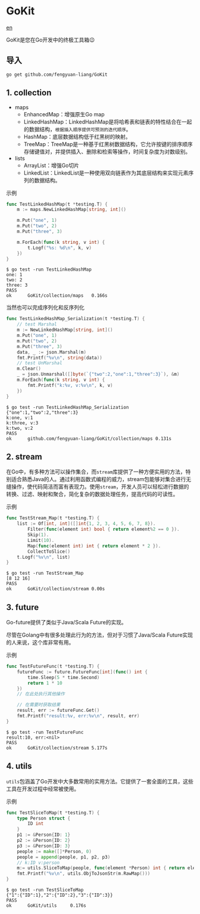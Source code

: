 # GoKit

[en](https://github.com/fengyuan-liang/GoKit/blob/main/README_en.md)

GoKit是您在Go开发中的终极工具箱😉

## 导入

```
go get github.com/fengyuan-liang/GoKit
```

## 1. collection

- maps
  - EnhancedMap：增强原生Go map
  - LinkedHashMap：LinkedHashMap是将哈希表和链表的特性结合在一起的数据结构，`根据插入顺序提供可预测的迭代顺序`。
  - HashMap：底层数据结构低于红黑树的映射。
  - TreeMap：TreeMap是一种基于红黑树数据结构，它允许按键的排序顺序存储键值对，并提供插入、删除和检索等操作，时间复杂度为对数级别。
- lists
  - ArrayList：增强Go切片
  - LinkedList：LinkedList是一种使用双向链表作为其底层结构来实现元素序列的数据结构。

示例

```go
func TestLinkedHashMap(t *testing.T) {
    m := maps.NewLinkedHashMap[string, int]()

    m.Put("one", 1)
    m.Put("two", 2)
    m.Put("three", 3)

    m.ForEach(func(k string, v int) {
        t.Logf("%s: %d\n", k, v)
    })
}
```

```shell
$ go test -run TestLinkedHashMap
one: 1
two: 2
three: 3
PASS
ok      GoKit/collection/maps   0.166s
```

当然也可以完成序列化和反序列化

```go
func TestLinkedHashMap_Serialization(t *testing.T) {
	// test Marshal
	m := NewLinkedHashMap[string, int]()
	m.Put("one", 1)
	m.Put("two", 2)
	m.Put("three", 3)
	data, _ := json.Marshal(m)
	fmt.Printf("%v\n", string(data))
	// test UnMarshal
	m.Clear()
	_ = json.Unmarshal([]byte(`{"two":2,"one":1,"three":3}`), &m)
	m.ForEach(func(k string, v int) {
		fmt.Printf("k:%v, v:%v\n", k, v)
	})
}
```

```shell
$ go test -run TestLinkedHashMap_Serialization
{"one":1,"two":2,"three":3}
k:one, v:1
k:three, v:3
k:two, v:2
PASS
ok      github.com/fengyuan-liang/GoKit/collection/maps 0.131s
```



## 2. stream

在Go中，有多种方法可以操作集合，而`stream`库提供了一种方便实用的方法，特别适合熟悉Java的人。通过利用函数式编程的威力，stream包能够对集合进行无缝操作，使代码简洁而富有表现力。使用`stream`，开发人员可以轻松进行数据的转换、过滤、映射和聚合，简化复杂的数据处理任务，提高代码的可读性。

示例

```go
func TestStream_Map(t *testing.T) {
	list := Of[int, int]([]int{1, 2, 3, 4, 5, 6, 7, 8}).
		Filter(func(element int) bool { return element%2 == 0 }).
		Skip(1).
		Limit(10).
		Map(func(element int) int { return element * 2 }).
		CollectToSlice()
	t.Logf("%v\n", list)
}
```

```shell
$ go test -run TestStream_Map
[8 12 16]
PASS
ok      GoKit/collection/stream 0.00s
```

## 3. future

Go-future提供了类似于Java/Scala Future的实现。

尽管在Golang中有很多处理此行为的方法，但对于习惯了Java/Scala Future实现的人来说，这个库非常有用。

示例

```go
func TestFutureFunc(t *testing.T) {
	futureFunc := future.FutureFunc[int](func() int {
		time.Sleep(5 * time.Second)
		return 1 * 10
	})
	// 在此处执行其他操作

	// 在需要时获取结果
	result, err := futureFunc.Get()
	fmt.Printf("result:%v, err:%v\n", result, err)
}
```

```shell
$ go test -run TestFutureFunc
result:10, err:<nil>
PASS
ok      GoKit/collection/stream 5.177s
```

## 4. utils

`utils`包涵盖了Go开发中大多数常用的实用方法。它提供了一套全面的工具，这些工具在开发过程中经常被使用。

示例

```go
func TestSliceToMap(t *testing.T) {
	type Person struct {
		ID int
	}
	p1 := &Person{ID: 1}
	p2 := &Person{ID: 2}
	p3 := &Person{ID: 3}
	people := make([]*Person, 0)
	people = append(people, p1, p2, p3)
    // k:ID v:person
	m:= utils.SliceToMap(people, func(element *Person) int { return element.ID })
	fmt.Printf("%v\n", utils.ObjToJsonStr(m.RawMap()))
}
```

```shell
$ go test -run TestSliceToMap
{"1":{"ID":1},"2":{"ID":2},"3":{"ID":3}}
PASS
ok      GoKit/utils     0.176s
```

